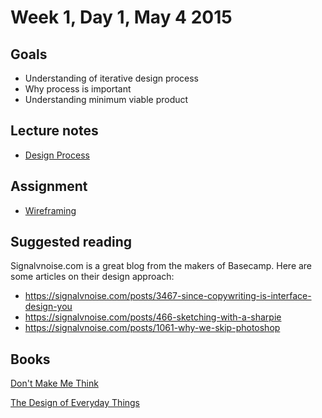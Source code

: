 # Week 1, Day 1, May 4 2015

## Goals

- Understanding of iterative design process
- Why process is important
- Understanding minimum viable product

## Lecture notes

- [Design Process](https://github.com/tiy-durham-fe-cohort4/resources/blob/master/lessons/design-process.md)

## Assignment

- [Wireframing](https://github.com/tiy-durham-fe-cohort4/resources/blob/master/assignments/wireframing.md)

## Suggested reading

Signalvnoise.com is a great blog from the makers of Basecamp. Here are some
articles on their design approach:

- https://signalvnoise.com/posts/3467-since-copywriting-is-interface-design-you
- https://signalvnoise.com/posts/466-sketching-with-a-sharpie
- https://signalvnoise.com/posts/1061-why-we-skip-photoshop

## Books

[Don't Make Me Think](http://www.amazon.com/Dont-Make-Think-Revisited-Usability/dp/0321965515/ref=sr_1_1?ie=UTF8&qid=1416519930&sr=8-1&keywords=don%27t+make+me+think)

[The Design of Everyday Things](http://www.amazon.com/Design-Everyday-Things-Revised-Expanded-ebook/dp/B00E257T6C/ref=sr_1_1?ie=UTF8&qid=1416520014&sr=8-1&keywords=the+design+of+everyday+things)
